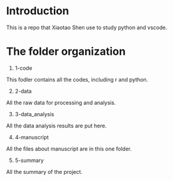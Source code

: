 # Introduction

This is a repo that Xiaotao Shen use to study python and vscode.

#  The folder organization

1. 1-code

This fodler contains all the codes, including r and python.

2. 2-data

All the raw data for processing and analysis.

3. 3-data_analysis

All the data analysis results are put here.

4. 4-manuscript

All the files about manuscript are in this one folder.

5. 5-summary

All the summary of the project.